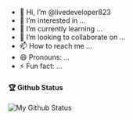 - 👋 Hi, I’m @livedeveloper823
- 👀 I’m interested in ...
- 🌱 I’m currently learning ...
- 💞️ I’m looking to collaborate on ...
- 📫 How to reach me ...
- 😄 Pronouns: ...
- ⚡ Fun fact: ...

#### 🏆 Github Status

![My Github Status](https://github-readme-stats.vercel.app/api?username=livedeveloper823&show_icons=true&hide_border=true&count_private=true&theme=dark&x=ygg)
